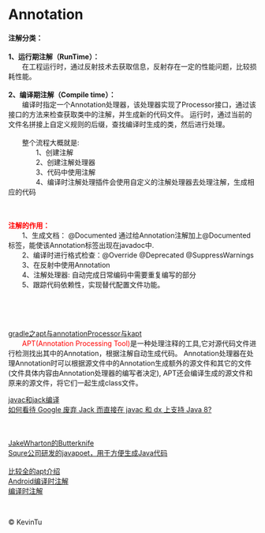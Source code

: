 # Annotation
#### 注解分类：
<b>1、运行期注解（RunTime）：</b><br/>
&emsp;&emsp;在工程运行时，通过反射技术去获取信息，反射存在一定的性能问题，比较损耗性能。<br/><br/>
<b>2、编译期注解（Compile time）：</b><br/>
&emsp;&emsp;编译时指定一个Annotation处理器，该处理器实现了Processor接口，通过该接口的方法来检查获取类中的注解，并生成新的代码文件。
运行时，通过当前的文件名拼接上自定义规则的后缀，查找编译时生成的类，然后进行处理。<br/>
<br/>
&emsp;&emsp;整个流程大概就是: <br/>
&emsp;&emsp;&emsp;&emsp;1、创建注解<br/>
&emsp;&emsp;&emsp;&emsp;2、创建注解处理器<br/>
&emsp;&emsp;&emsp;&emsp;3、代码中使用注解<br/>
&emsp;&emsp;&emsp;&emsp;4、编译时注解处理插件会使用自定义的注解处理器去处理注解，生成相应的代码<br/>
<br/>
<br/>

<b><font color=red>注解的作用：</font></b><br/>
&emsp;&emsp;1、生成文档： @Documented 通过给Annotation注解加上@Documented标签，能使该Annotation标签出现在javadoc中.<br/>
&emsp;&emsp;2、编译时进行格式检查：@Override @Deprecated @SuppressWarnings<br/>
&emsp;&emsp;3、在反射中使用Annotation<br/>
&emsp;&emsp;4、注解处理器: 自动完成日常编码中需要重复编写的部分<br/>
&emsp;&emsp;5、跟踪代码依赖性，实现替代配置文件功能。<br/>

<br/>
<br/>
<br/>

[gradle之apt与annotationProcessor与kapt](https://blog.csdn.net/sinat_31057219/article/details/82798660)<br/>
&emsp;&emsp;<font color=red>APT(Annotation Processing Tool)</font>是一种处理注释的工具,它对源代码文件进行检测找出其中的Annotation，根据注解自动生成代码。
Annotation处理器在处理Annotation时可以根据源文件中的Annotation生成额外的源文件和其它的文件(文件具体内容由Annotation处理器的编写者决定),
APT还会编译生成的源文件和原来的源文件，将它们一起生成class文件。<br/>

[javac和jack编译](https://www.jianshu.com/p/4877022d2344)<br/>
[如何看待 Google 废弃 Jack 而直接在 javac 和 dx 上支持 Java 8?](https://www.zhihu.com/question/57149643)<br/>
<br/>
<br/>


[JakeWharton的Butterknife](https://github.com/JakeWharton/butterknife) <br/>
[Squre公司研发的javapoet，用于方便生成Java代码](https://github.com/square/javapoet)<br/>
<br/>
[比较全的apt介绍](https://github.com/yangchong211/YCApt)<br/>
[Android编译时注解](https://www.jianshu.com/p/3052fa51ee95)<br/>
[编译时注解](https://blog.csdn.net/a153614131/article/details/53248571)<br/>

<br/>
 
&copy; KevinTu 